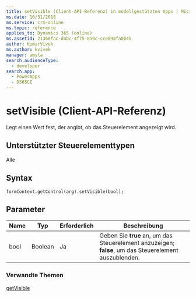 ```yaml
---
title: setVisible (Client-API-Referenz) in modellgestützten Apps | MicrosoftDocs
ms.date: 10/31/2018
ms.service: crm-online
ms.topic: reference
applies_to: Dynamics 365 (online)
ms.assetid: 21368fac-d4bc-4f75-8a9c-cce098fa0b45
author: KumarVivek
ms.author: kvivek
manager: amyla
search.audienceType:
  - developer
search.app:
  - PowerApps
  - D365CE
---
```

# <a name="setvisible-client-api-reference"></a>setVisible (Client-API-Referenz)



Legt einen Wert fest, der angibt, ob das Steuerelement angezeigt wird. 

## <a name="control-types-supported"></a>Unterstützter Steuerelementtypen

Alle

## <a name="syntax"></a>Syntax

`formContext.getControl(arg).setVisible(bool);`

## <a name="parameter"></a>Parameter

|Name|Typ|Erforderlich|Beschreibung|
|--|--|--|--|
|bool|Boolean|Ja|Geben Sie **true** an, um das Steuerelement anzuzeigen; **false**, um das Steuerelement auszublenden.|

### <a name="related-topics"></a>Verwandte Themen

[getVisible](getVisible.md)



